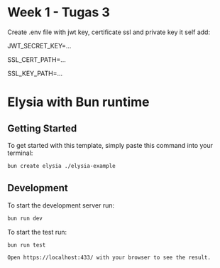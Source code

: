 # Week 1 - Tugas 3

Create .env file with jwt key, certificate ssl and private key it self add:

JWT_SECRET_KEY=...

SSL_CERT_PATH=...

SSL_KEY_PATH=...

# Elysia with Bun runtime

## Getting Started

To get started with this template, simply paste this command into your terminal:

```bash
bun create elysia ./elysia-example
```

## Development

To start the development server run:

```bash
bun run dev
```

To start the test run:

```bash
bun run test
```

```bash
Open https://localhost:433/ with your browser to see the result.
```
